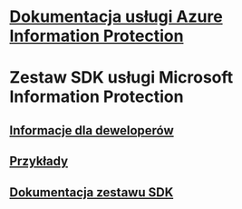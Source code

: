 # [Dokumentacja usługi Azure Information Protection](/azure/information-protection/)
# Zestaw SDK usługi Microsoft Information Protection
## [Informacje dla deweloperów](https://aka.ms/mipdevelopers)
## [Przykłady](https://aka.ms/mipexamples)
## [Dokumentacja zestawu SDK](mip-sdk-reference.md)